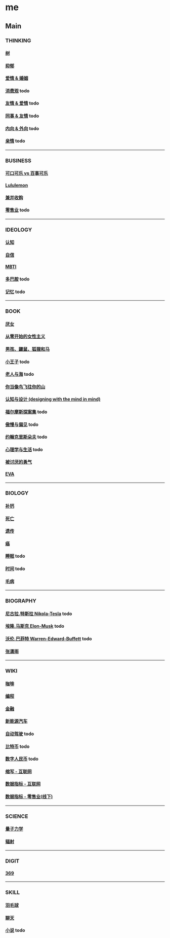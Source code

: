 # me

## Main

### THINKING

#### [树](main/the-tree.md)

#### [抑郁](main/depression.md)

#### [爱情 & 婚姻](main/love-and-marriage.md)

#### [消费观](main/consumption-concept.md) todo

#### [友情 & 爱情](main/friendship-and-love.md) todo

#### [同事 & 友情](main/colleague-and-friendship.md) todo

#### [内向 & 外向](main/mind.md) todo

#### [亲情](main/parentage.md) todo

---

### BUSINESS

#### [可口可乐 vs 百事可乐](main/coke.md)

#### [Lululemon](main/lululemon.md)

#### [兼并收购](main/takeover.md)

#### [零售业](main/retail.md) todo

---

### IDEOLOGY

#### [认知](main/cognitive.md)

#### [自信](main/confident.md)

#### [MBTI](main/mbti.md)

#### [多巴胺](main/.md) todo

#### [记忆](main/memory.md) todo

---


### BOOK

#### [厌女](main/misogyny.md)

#### [从零开始的女性主义](main/feminism-from-scratch.md)

#### [男孩、鼹鼠、狐狸和马](main/the-boy-the-mole-the-fox-the-horse.md)

#### [小王子](_.md) todo

#### [老人与海](_.md) todo

#### [你当像鸟飞往你的山](main/educated.md)

#### [认知与设计 (designing with the mind in mind)](main/designing-with-the-mind-in-mind.md)

#### [福尔摩斯探案集](_) todo

#### [傲慢与偏见](_) todo

#### [约翰克里斯朵夫](_) todo

#### [心理学与生活](main/psychology-and-life.md) todo

#### [被讨厌的勇气](main/courage-to-be-disliked.md)

#### [EVA](main/eva.md)

---

### BIOLOGY

#### [补钙](main/calcium.md)

#### [死亡](main/death.md)

#### [遗传](main/genetic.md)

#### [癌](main/cancer.md)

#### [睡眠](main/sleep.md) todo

#### [时间](main/time.md) todo

#### [毛病](main/faulty.md)

---

### BIOGRAPHY

#### [尼古拉.特斯拉 Nikola-Tesla](main/nikola-tesla.md) todo

#### [埃隆.马斯克 Elon-Musk](main/elon-musk.md) todo

#### [沃伦.巴菲特 Warren-Edward-Buffett](main/_.md) todo

#### [张潇雨](main/zhangxiaoyu.md)

---

### WIKI

#### [咖啡](main/coffee.md)

#### [编程](https://github.com/sung1011/note)

#### [金融](main/finance.md)

#### [新能源汽车](main/new-energy-vehicle.md)

#### [自动驾驶](main/.md) todo

#### [比特币](_.md) todo

#### [数字人民币](main/e-cny.md) todo

#### [缩写 - 互联网](main/acronym-internet.md)

#### [数据指标 - 互联网](main/data-indicator-internet.md)

#### [数据指标 - 零售业(线下)](main/data-indicator-retail-offline.md)

---

### SCIENCE

#### [量子力学](main/quantum-mechanics.md)

#### [辐射](main/radiation.md)

---

### DIGIT

#### [369](main/369.md)

---

### SKILL

#### [羽毛球](main/badminton.md)

#### [聊天](main/chat.md)

#### [小说](main/novel.md) todo